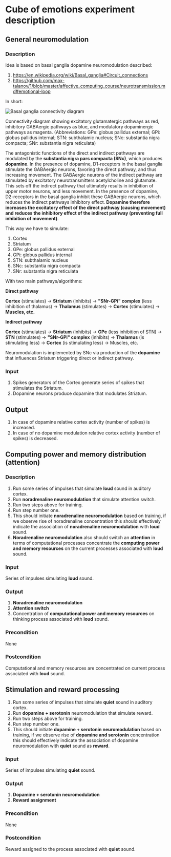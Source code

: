 # Cube of emotions experiment description

## General neuromodulation

### Description

Idea is based on basal ganglia dopamine neuromodulation described:

1. https://en.wikipedia.org/wiki/Basal_ganglia#Circuit_connections
1. https://github.com/max-talanov/1/blob/master/affective_computing_course/neurotransmission.md#emotional-loop

In short:

![Basal ganglia connectivity diagram](http://upload.wikimedia.org/wikipedia/commons/4/45/Basal-ganglia-classic.png)

Connectivity diagram showing excitatory glutamatergic pathways as red, inhibitory GABAergic pathways as blue, and modulatory dopaminergic pathways as magenta. (Abbreviations: GPe: globus pallidus external; GPi: globus pallidus internal; STN: subthalamic nucleus; SNc: substantia nigra compacta; SNr: substantia nigra reticulata)

The antagonistic functions of the direct and indirect pathways are modulated by the **substantia nigra pars compacta (SNc)**, which produces **dopamine**. In the presence of dopamine, D1-receptors in the basal ganglia stimulate the GABAergic neurons, favoring the direct pathway, and thus increasing movement. The GABAergic neurons of the indirect pathway are stimulated by excitatory neurotransmitters acetylcholine and glutamate. This sets off the indirect pathway that ultimately results in inhibition of upper motor neurons, and less movement. In the presence of dopamine, D2-receptors in the basal ganglia inhibit these GABAergic neurons, which reduces the indirect pathways inhibitory effect. **Dopamine therefore increases the excitatory effect of the direct pathway (causing movement) and reduces the inhibitory effect of the indirect pathway (preventing full inhibition of movement)**. 

This way we have to simulate:

1. Cortex
1. Striatum
1. GPe: globus pallidus external
1. GPi: globus pallidus internal 
1. STN: subthalamic nucleus
1. SNc: substantia nigra compacta
1. SNr: substantia nigra reticulata

With two main pathways/algorithms:

**Direct pathway**

**Cortex** (stimulates) → **Striatum** (inhibits) → **"SNr-GPi" complex** (less inhibition of thalamus) → **Thalamus** (stimulates) → **Cortex** (stimulates) → **Muscles, etc.**

**Indirect pathway**

**Cortex** (stimulates) → **Striatum** (inhibits) → **GPe** (less inhibition of STN) → **STN** (stimulates) → **"SNr-GPi" complex** (inhibits) → **Thalamus** (is stimulating less) → **Cortex** (is stimulating less) → Muscles, etc.

Neuromodulation is implemented by SNc via production of the **dopamine** that influences Striatum triggering direct or indirect pathway.

### Input

1. Spikes generators of the Cortex generate series of spikes that stimulates the Striatum.
1. Dopamine neurons produce dopamine that modulates Striatum.

## Output

1. In case of dopamine relative cortex activity (number of spikes) is increased.
1. In case of no dopamine modulation relative cortex activity (number of spikes) is decreased. 

## Computing power and memory distribution (attention)

### Description

1. Run some series of impulses that simulate **loud** sound in auditory cortex.
1. Run **noradrenaline neuromodulation** that simulate attention switch.
1. Run two steps above for training.
1. Run step number one.
1. This should initiate **noradrenaline neuromodulation** based on training, if we observe rise of noradrenaline concentration this should effectively indicate the association of **noradrenaline neuromodulation** with **loud** sound.
1. **Noradrenaline neuromodulation** also should switch an **attention** in terms of computational processes concentrate the **computing power and memory resources** on the current processes associated with **loud** sound.

### Input

Series of impulses simulating **loud** sound.

### Output

1. **Noradrenaline neuromodulation**
1. **Attention switch**
1. Concentration of **computational power and memory resources** on thinking process associated with **loud** sound.

### Precondition

None

### Postcondition

Computational and memory resources are concentrated on current process associated with **loud** sound.


## Stimulation and reward processing 

1. Run some series of impulses that simulate **quiet** sound in auditory cortex.
1. Run **dopamine + serotonin** neuromodulation that simulate reward.
1. Run two steps above for training.
1. Run step number one.
1. This should initiate **dopamine + serotonin neuromodulation** based on training, if we observe rise of **dopamine and serotonin** concentration this should effectively indicate the association of dopamine neuromodulation with **quiet** sound as **reward**.

### Input

Series of impulses simulating **quiet** sound.

### Output

1. **Dopamine + serotonin neuromodulation**
1. **Reward assignment**

### Precondition

None

### Postcondition

Reward assigned to the process associated with **quiet** sound.


